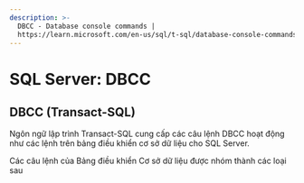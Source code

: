```yaml
---
description: >-
  DBCC - Database console commands |
  https://learn.microsoft.com/en-us/sql/t-sql/database-console-commands/database-console-commands?view=sql-server-ver16
---
```


# SQL Server: DBCC

## DBCC (Transact-SQL) <a href="#dbcc-transact-sql" id="dbcc-transact-sql"></a>

Ngôn ngữ lập trình Transact-SQL cung cấp các câu lệnh DBCC hoạt động như các lệnh trên bảng điều khiển cơ sở dữ liệu cho SQL Server.

Các câu lệnh của Bảng điều khiển Cơ sở dữ liệu được nhóm thành các loại sau
